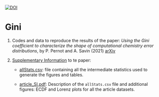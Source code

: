 
[![DOI](https://zenodo.org/badge/315868596.svg)](https://zenodo.org/badge/latestdoi/315868596)

# Gini

1. Codes and data to reproduce the results of the paper:
_Using the Gini coefficient to characterize the shape of 
  computational chemistry error distributions_, by P. Pernot 
  and A. Savin (2021) [arXiv](https://arxiv.org/abs/2012.09589) 

2. [Supplementary Information](https://github.com/ppernot/Gini/tree/main/Supplementary_Information) to te paper:

    * [allStats.csv](https://github.com/ppernot/Gini/blob/main/Supplementary_Information/allStats.csv): file containing all the intermediate statistics used to generate the figures and tables.

    * [article_SI.pdf](https://github.com/ppernot/Gini/blob/main/Supplementary_Information/article_SI.pdf): Description of the `allStats.csv` file and additional figures: ECDF and Lorenz plots for all the article datasets.